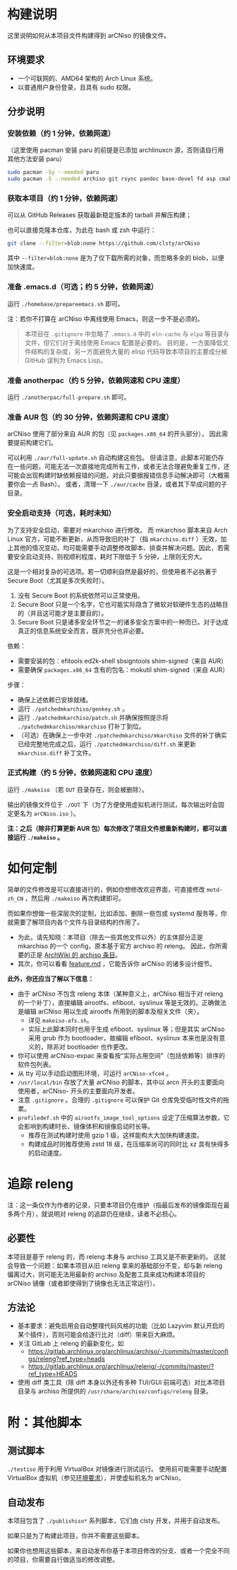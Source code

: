 # 构建说明

这里说明如何从本项目文件构建得到 arCNiso 的镜像文件。

## 环境要求

- 一个可联网的、AMD64 架构的 Arch Linux 系统。
- 以普通用户身份登录，且具有 sudo 权限。

## 分步说明

### 安装依赖（约 1 分钟，依赖网速）

（这里使用 pacman 安装 paru 的前提是已添加 archlinuxcn 源，否则请自行用其他方法安装 paru）
```bash
sudo pacman -Sy --needed paru
sudo pacman -S --needed archiso git rsync pandoc base-devel fd asp cmake
```

### 获取本项目（约 1 分钟，依赖网速）

可以从 GitHub Releases 获取最新稳定版本的 tarball 并解压构建；

也可以直接克隆本仓库，为此在 bash 或 zsh 中运行：
```bash
git clone --filter=blob:none https://github.com/clsty/arCNiso
```

其中 `--filter=blob:none` 是为了仅下载所需的对象，而忽略多余的 blob，以便加快速度。


### 准备 .emacs.d（可选；约 5 分钟，依赖网速）

运行 `./homebase/prepareemacs.sh` 即可。

注：若你不打算在 arCNiso 中离线使用 Emacs，则这一步不是必须的。

> 本项目在 `.gitignore` 中忽略了 `.emacs.d` 中的 `eln-cache` 与 `elpa` 等目录与文件，但它们对于离线使用 Emacs 配置是必要的。
> 目的是，一方面降低文件结构的复杂度，另一方面避免大量的 elisp 代码导致本项目的主要成分被 GitHub 误判为 Emacs Lisp。


### 准备 anotherpac（约 5 分钟，依赖网速和 CPU 速度）

运行 `./anotherpac/full-prepare.sh` 即可。


### 准备 AUR 包（约 30 分钟，依赖网速和 CPU 速度）

arCNiso 使用了部分来自 AUR 的包（见 `packages.x86_64` 的开头部分），
因此需要提前构建它们。

可以利用 `./aur/full-update.sh` 自动构建这些包。
但请注意，此脚本可能仍存在一些问题，可能无法一次直接地完成所有工作，或者无法合理避免重复工作，还可能会出现构建时缺依赖报错的问题，对此只要据报错信息手动解决即可（大概需要你会一点 Bash）。
或者，清理一下 `./aur/cache` 目录，或者其下早成问题的子目录。


### 安全启动支持（可选，耗时未知）

为了支持安全启动，需要对 mkarchiso 进行修改。
而 mkarchiso 脚本来自 Arch Linux 官方，可能不断更新，从而导致旧的补丁（指 `mkarchiso.diff` ）无效，加上其他的情况变动，均可能需要手动调整修改脚本、排查并解决问题。因此，若需要安全启动支持，则视顺利程度，耗时下限低于 5 分钟，上限则无穷大。

这是一个相对复杂的可选项。若一切顺利自然是最好的，但使用者不必执著于 Secure Boot（尤其是多次失败时）。

1. 没有 Secure Boot 的系统依然可以正常使用。
2. Secure Boot 只是一个名字，它也可能实际隐含了微软对软硬件生态的战略目的（并且这可能才是主要目的）。
3. Secure Boot 只是诸多安全环节之一的诸多安全方案中的一种而已，对于达成真正的信息系统安全而言，既非充分也非必要。

依赖：

- 需要安装的包：efitools ed2k-shell sbsigntools shim-signed（来自 AUR）
- 需要确保 `packages.x86_64` 含有的包名：mokutil shim-signed（来自 AUR）

步骤：

- 确保上述依赖已安排就绪。
- 运行 `./patchedmkarchiso/genkey.sh` 。
- 运行 `./patchedmkarchiso/patch.sh` 并确保按照提示将 `./patchedmkarchiso/mkarchiso` 打补丁到位。
- （可选）在确保上一步中对 `./patchedmkarchiso/mkarchiso` 文件的补丁确实已经完整地完成之后，运行 `./patchedmkarchiso/diff.sh` 来更新 `mkarchiso.diff` 补丁文件。


### 正式构建（约 5 分钟，依赖网速和 CPU 速度）

运行 `./makeiso` （若 `OUT` 目录存在，则会被删除）。

输出的镜像文件位于 `./OUT` 下（为了方便使用虚拟机进行测试，每次输出时会固定更名为 `arCNiso.iso` ）。

**注：之后（除非打算更新 AUR 包）每次修改了项目文件想重新构建时，都可以直接运行 `./makeiso` 。**


# 如何定制

简单的文件修改是可以直接进行的，例如你想修改欢迎界面，可直接修改 `motd-zh_CN` ，然后用 `./makeiso` 再次构建即可。

而如果你想做一些深层次的定制，比如添加、删除一些包或 systemd 服务等，你就需要了解项目内各个文件与目录结构的作用了。

- 为此，请先知晓：本项目（除去一些其他文件以外）的主体部分正是 mkarchiso 的一个 config，原本基于官方 archiso 的 releng。
  因此，你所需要的正是 [ArchWiki 的 archiso 条目](https://wiki.archlinux.org/title/Archiso)。
- 其次，你可以看看 [feature.md](./feature.md) ，它能告诉你 arCNiso 的诸多设计细节。

**此外，你还应当了解以下信息：**

- 由于 arCNiso 不包含 releng 本体（某种意义上，arCNiso 相当于对 releng 的一个补丁），直接编辑 airootfs、efiboot、syslinux 等是无效的。正确做法是编辑 arCNiso 用以生成 airootfs 所用到的脚本及相关文件（夹）。
  - 详见 `makeiso-afs.sh`。
  - 实际上此脚本同时也用于生成 efiboot、syslinux 等；但是其实 arCNiso 采用 grub 作为 bootloader，故编辑 efiboot、syslinux 本来也是没有意义的，除非对 bootloader 也作更改。
- 你可以使用 arCNiso-expac 来查看按“实际占用空间”（包括依赖等）排序的软件包列表。
- 从 tty 可以手动启动图形环境，可运行 `arCNiso-xfce4` 。
- `/usr/local/bin` 存放了大量 arCNiso 的脚本，其中以 arcn 开头的主要面向使用者，arCNiso- 开头的主要面向开发者。
- 注意 `.gitignore` 。合理的 `.gitignore` 可以保护 Git 仓库免受临时性文件的拖累。
- `profiledef.sh` 中的 `airootfs_image_tool_options` 设定了压缩算法参数，它会影响到构建时长、镜像体积和镜像启动时长等。
  - 推荐在测试构建时使用 gzip 1 级，这样能构大大加快构建速度。
  - 构建成品时则推荐使用 zstd 18 级，在压缩率尚可的同时比 xz 具有快得多的启动速度。


# 追踪 releng

注：这一条仅作为作者的记录，只要本项目仍在维护（指最后发布的镜像距现在最多两个月），就说明对 releng 的追踪仍在继续，读者不必担心。


## 必要性

本项目是基于 releng 的，而 releng 本身与 archiso 工具又是不断更新的。
这就会导致一个问题：如果本项目从旧 releng 拿来的基础部分不变，却与新 releng 偏离过大，则可能无法用最新的 archiso 及配套工具来成功构建本项目的 arCNiso 镜像（或者即使得到了镜像也无法正常运行）。


## 方法论

- 基本要求：避免启用会自动整理代码风格的功能（比如 Lazyvim 默认开启的某个插件），否则可能会给逐行比对（diff）带来巨大麻烦。
- 关注 GitLab 上 releng 的最新变化，如
  - <https://gitlab.archlinux.org/archlinux/archiso/-/commits/master/configs/releng?ref_type=heads>
  - <https://gitlab.archlinux.org/archlinux/releng/-/commits/master/?ref_type=HEADS>
- 使用 diff 类工具（除 diff 本身以外还有多种 TUI/GUI 前端可选）对比本项目目录与 archiso 所提供的 `/usr/share/archiso/configs/releng` 目录。


# 附：其他脚本

## 测试脚本

`./testiso` 用于利用 VirtualBox 对镜像进行测试运行。
使用前可能需要手动配置 VirtualBox 虚拟机（参见[环境要求](./README.md#环境要求)），并使虚拟机名为 arCNiso。

## 自动发布

本项目包含了 `./publishiso*` 系列脚本，它们由 clsty 开发，并用于自动发布。

如果只是为了构建此项目，你并不需要这些脚本。

如果你也想用这些脚本，来自动发布你基于本项目修改的分支、或者一个完全不同的项目，你需要自行做适当的修改调整。
